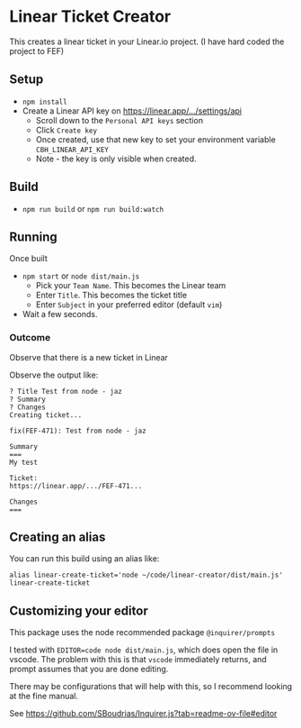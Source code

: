 # Linear Ticket Creator

This creates a linear ticket in your Linear.io project.
(I have hard coded the project to FEF)

## Setup

- `npm install`
- Create a Linear API key on <https://linear.app/.../settings/api>
  - Scroll down to the `Personal API keys` section
  - Click `Create key`
  - Once created, use that new key to set your environment variable `CBH_LINEAR_API_KEY`
  - Note - the key is only visible when created.

## Build

- `npm run build` or  `npm run build:watch`

## Running

Once built

- `npm start` or `node dist/main.js`
  - Pick your `Team Name`. This becomes the Linear team
  - Enter `Title`. This becomes the ticket title
  - Enter `Subject` in your preferred editor (default `vim`)
- Wait a few seconds.

### Outcome

Observe that there is a new ticket in Linear

Observe the output like:

```text
? Title Test from node - jaz
? Summary
? Changes
Creating ticket...

fix(FEF-471): Test from node - jaz

Summary
===
My test

Ticket:
https://linear.app/.../FEF-471...

Changes
===
```

## Creating an alias

You can run this build using an alias like:

```
alias linear-create-ticket='node ~/code/linear-creator/dist/main.js'
linear-create-ticket
```

## Customizing your editor

This package uses the node recommended package `@inquirer/prompts`

I tested with `EDITOR=code node dist/main.js`, which does open the file in vscode.
The problem with this is that `vscode` immediately returns, and prompt assumes that you are done
editing.

There may be configurations that will help with this, so I recommend looking at the fine manual.

See <https://github.com/SBoudrias/Inquirer.js?tab=readme-ov-file#editor>
